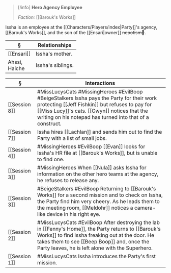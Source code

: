 >[!info] 
>**Hero Agency Employee**
>
>*Faction:* [[Barouk's Works]]
>

Issha is an employee at the [[Characters/Players/index|Party]]'s agency, [[Barouk's Works]], and the son of the [[Ensari|owner]] ~~nepotism🤮~~.

| § | Relationships |
| ---- | ---- |
| [[Ensari]] | Issha's mother. |
| Ahssi, <br>Haiche | Issha's siblings. |

| § | Interactions |
| ---- | ---- |
| [[Session 8]] |  #MissLucysCats #MissingHeroes #EvilBoop #BeigeStalkers Issha pays the Party for their work protecting [[Jeff Fishkin]] but refuses to pay for [[Miss Lucy]]'s cats. [[Gwyn]] notices that the writing on his notepad has turned into that of a construct.  |
| [[Session 7]] | Issha hires [[Lachlan]] and sends him out to find the Party with a list of small jobs. |
| [[Session 4]] | #MissingHeroes #EvilBoop [[Evan]] looks for Issha's HR file at [[Barouk's Works]], but is unable to find one. |
| [[Session 3]] | #MissingHeroes When [[Nula]] asks Issha for information on the other hero teams at the agency, he refuses to release any. |
| [[Session 3]] | #BeigeStalkers #EvilBoop Returning to [[Barouk's Works]] for a second mission and to check on Issha, the Party find him very cheery. As he leads them to the meeting room, [[Meldohr]] notices a camera-like device in his right eye. |
| [[Session 2]] | #MissLucysCats #EvilBoop After destroying the lab in [[Fenny's Home]], the Party returns to [[Barouk's Works]] to find Issha freaking out at the door. He takes them to see [[Beep Boop]] and, once the Party leaves, he is left alone with the Superhero. |
| [[Session 1]] | #MissLucysCats Issha introduces the Party's first mission. |
